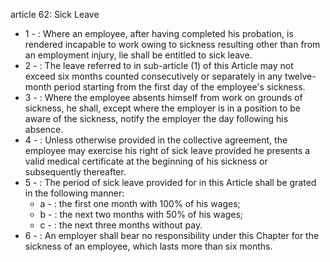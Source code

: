 article 62: Sick Leave

<ul>
			<li>1 - : Where an employee, after having completed his probation, is rendered incapable to work owing to sickness resulting other than from an employment injury, lie shall be entitled to sick leave.<ul>
			</ul></li>			<li>2 - : The leave referred to in sub-article (1) of this Article may not exceed six months counted consecutively or separately in any twelve-month period starting from the first day of the employee&#39;s sickness.<ul>
			</ul></li>			<li>3 - : Where the employee absents himself from work on grounds of sickness, he shall, except where the employer is in a position to be aware of the sickness, notify the employer the day following his absence.<ul>
			</ul></li>			<li>4 - : Unless otherwise provided in the collective agreement, the employee may exercise his right of sick leave provided he presents a valid medical certificate at the beginning of his sickness or subsequently thereafter.<ul>
			</ul></li>			<li>5 - : The period of sick leave provided for in this Article shall be grated in the following manner:<ul>
						<li>a - : the first one month with 100% of his wages;<ul>
						</ul></li>						<li>b - : the next two months with 50% of his wages;<ul>
						</ul></li>						<li>c - : the next three months without pay.<ul>
						</ul></li>			</ul></li>			<li>6 - : An employer shall bear no responsibility under this Chapter for the sickness of an employee, which lasts more than six months.<ul>
			</ul></li></ul>